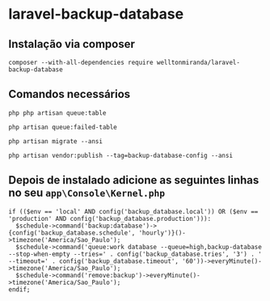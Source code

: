 # laravel-backup-database
## Instalação via composer
~~~
composer --with-all-dependencies require welltonmiranda/laravel-backup-database
~~~
## Comandos necessários
~~~
php php artisan queue:table
~~~
~~~
php artisan queue:failed-table
~~~
~~~
php artisan migrate --ansi
~~~
~~~
php artisan vendor:publish --tag=backup-database-config --ansi
~~~
## Depois de instalado adicione as seguintes linhas no seu <code>app\Console\Kernel.php</code>
~~~
if (($env == 'local' AND config('backup_database.local')) OR ($env == 'production' AND config('backup_database.production'))):
  $schedule->command('backup:database')->{config('backup_database.schedule', 'hourly')}()->timezone('America/Sao_Paulo');
  $schedule->command('queue:work database --queue=high,backup-database --stop-when-empty --tries=' . config('backup_database.tries', '3') . ' --timeout=' . config('backup_database.timeout', '60'))->everyMinute()->timezone('America/Sao_Paulo');
  $schedule->command('remove:backup')->everyMinute()->timezone('America/Sao_Paulo');
endif;
